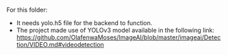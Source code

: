 For this folder:
* It needs yolo.h5 file for the backend to function.
* The project made use of YOLOv3 model available in the following link:
	https://github.com/OlafenwaMoses/ImageAI/blob/master/imageai/Detection/VIDEO.md#videodetection
